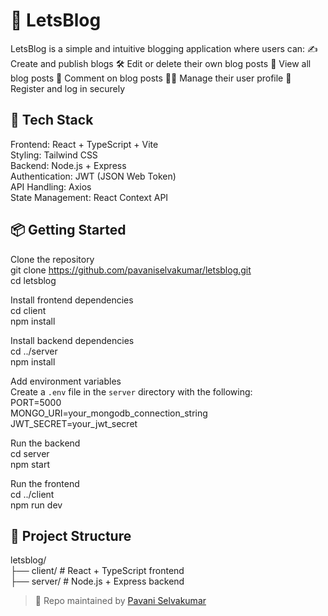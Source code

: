 # 📝 LetsBlog
LetsBlog is a simple and intuitive blogging application where users can: ✍️ Create and publish blogs 🛠️ Edit or delete their own blog posts 👀 View all blog posts 💬 Comment on blog posts 🙍‍♂️ Manage their user profile 🔐 Register and log in securely

## 🚀 Tech Stack
Frontend: React + TypeScript + Vite  
Styling: Tailwind CSS  
Backend: Node.js + Express  
Authentication: JWT (JSON Web Token)  
API Handling: Axios  
State Management: React Context API  

## 📦 Getting Started
Clone the repository  
git clone https://github.com/pavaniselvakumar/letsblog.git  
cd letsblog  

Install frontend dependencies  
cd client  
npm install  

Install backend dependencies  
cd ../server  
npm install  

Add environment variables  
Create a `.env` file in the `server` directory with the following:  
PORT=5000  
MONGO_URI=your_mongodb_connection_string  
JWT_SECRET=your_jwt_secret  

Run the backend  
cd server  
npm start  

Run the frontend  
cd ../client  
npm run dev  

## 📁 Project Structure
letsblog/  
├── client/        # React + TypeScript frontend  
├── server/        # Node.js + Express backend  

> 🔗 Repo maintained by [Pavani Selvakumar](https://github.com/pavaniselvakumar)
